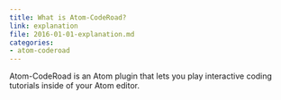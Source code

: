 ```yaml
---
title: What is Atom-CodeRoad?
link: explanation
file: 2016-01-01-explanation.md
categories:
- atom-coderoad
---
```


Atom-CodeRoad is an Atom plugin that lets you play interactive coding tutorials inside of your Atom editor. 
